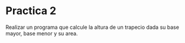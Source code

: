 # Practica 2
Realizar un programa que calcule la altura de un trapecio dada su base mayor, base menor y su area.
